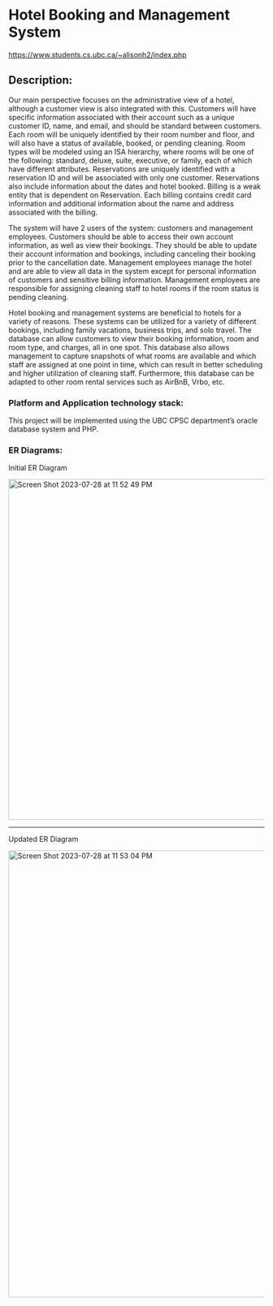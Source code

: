 # Hotel Booking and Management System

https://www.students.cs.ubc.ca/~alisonh2/index.php

## Description:

Our main perspective focuses on the administrative view of a hotel, although a customer view is also integrated with this. Customers will have specific information associated with their account such as a unique customer ID, name, and email, and should be standard between customers. Each room will be uniquely identified by their room number and floor, and will also have a status of available, booked, or pending cleaning. Room types will be modeled using an ISA hierarchy, where rooms will be one of the following: standard, deluxe, suite, executive, or family, each of which have different attributes. Reservations are uniquely identified with a reservation ID and will be associated with only one customer. Reservations also include information about the dates and hotel booked. Billing is a weak entity that is dependent on Reservation. Each billing contains credit card information and additional information about the name and address associated with the billing.

The system will have 2 users of the system: customers and management employees. Customers should be able to access their own account information, as well as view their bookings. They should be able to update their account information and bookings, including canceling their booking prior to the cancellation date. Management employees manage the hotel and are able to view all data in the system except for personal information of customers and sensitive billing information. Management employees are responsible for assigning cleaning staff to hotel rooms if the room status is pending cleaning.

Hotel booking and management systems are beneficial to hotels for a variety of reasons. These systems can be utilized for a variety of different bookings, including family vacations, business trips, and solo travel. The database can allow customers to view their booking information, room and room type, and charges, all in one spot. This database also allows management to capture snapshots of what rooms are available and which staff are assigned at one point in time, which can result in better scheduling and higher utilization of cleaning staff. Furthermore, this database can be adapted to other room rental services such as AirBnB, Vrbo, etc.

### Platform and Application technology stack:

This project will be implemented using the UBC CPSC department’s oracle database system and PHP.

### ER Diagrams:

Initial ER Diagram

<img width="671" alt="Screen Shot 2023-07-28 at 11 52 49 PM" src="https://media.github.students.cs.ubc.ca/user/14937/files/20d20435-cf9e-4c1a-87cf-b2a50688ac0e">

---

Updated ER Diagram

<img width="880" alt="Screen Shot 2023-07-28 at 11 53 04 PM" src="https://media.github.students.cs.ubc.ca/user/14937/files/6ae348e2-441d-4b81-849e-1bb3bc94ee76">

